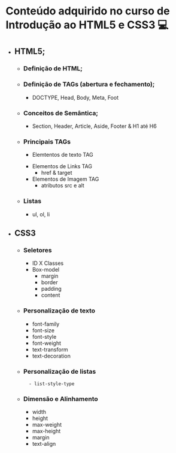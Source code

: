 # Conteúdo adquirido no curso de Introdução ao HTML5 e CSS3 :computer:

- ## HTML5;
    - ### Definição de HTML;
    - ### Definição de TAGs (abertura e fechamento);
        - DOCTYPE, Head, Body, Meta, Foot
    - ### Conceitos de Semântica;
        - Section, Header, Article, Aside, Footer & H1 até H6
    - ### Principais TAGs
        - Elemtentos de texto TAG </p>
        - Elementos de Links TAG </a>
            - href & target
        - Elementos de Imagem TAG <img>
            - atributos src e alt
    - ### Listas
        - ul, ol, li
- ## CSS3
    - ### Seletores
        - ID X Classes
        - Box-model
            - margin
            - border
            - padding
            - content
    - ### Personalização de texto
        - font-family
        - font-size
        - font-style
        - font-weight
        - text-transform
        - text-decoration
    - ### Personalização de listas
            - list-style-type
    - ### Dimensão e Alinhamento
        - width
        - height
        - max-weight
        - max-height
        - margin
        - text-align